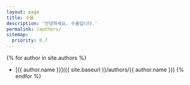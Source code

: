 ```yaml
---
layout: page
title: 수율
description: '안녕하세요. 수율입니다.'
permalink: /authors/
sitemap:
  priority: 0.7
---
```

{% for author in site.authors %}
* [{{ author.name }}]({{ site.baseurl }}/authors/{{ author.name }})
{% endfor %}
